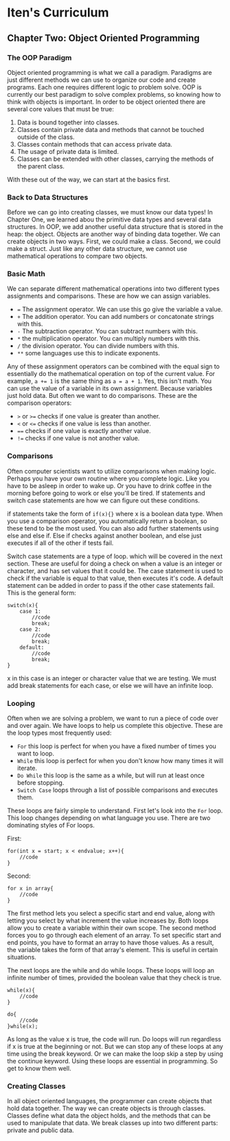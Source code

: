 # Iten's Curriculum

## Chapter Two: Object Oriented Programming

### The OOP Paradigm
Object oriented programming is what we call a paradigm. Paradigms
are just different methods we can use to organize our code and
create programs. Each one requires different logic to problem solve.
OOP is currently our best paradigm to solve complex problems, so
knowing how to think with objects is important. In order to be
object oriented there are several core values that must be true:  

1. Data is bound together into classes.  
2. Classes contain private data and methods that cannot be 
touched outside of the class.  
3. Classes contain methods that can access private data.  
4. The usage of private data is limited.  
5. Classes can be extended with other classes, carrying the
methods of the parent class.  

With these out of the way, we can start at the basics first.  

### Back to Data Structures
Before we can go into creating classes, we must know our data types!
In Chapter One, we learned abou the primitive data types and several
data structures. In OOP, we add another useful data structure that is
stored in the heap: the object. Objects are another way of binding
data together. We can create objects in two ways. First, we could make
a class. Second, we could make a struct. Just like any other data structure,
we cannot use mathematical operations to compare two objects.  

### Basic Math
We can separate different mathematical operations into two different types
assignments and comparisons. These are how we can assign variables.  

- `=` The assignment operator. We can use this go give the variable a value.  
- `+` The addition operator. You can add numbers or concatonate strings with this.  
- `-` The subtraction operator. You can subtract numbers with this.  
- `*` the multiplication operator. You can multiply numbers with this.  
- `/` the division operator. You can divide numbers with this.  
- `**` some languages use this to indicate exponents.  

Any of these assignment operators can be combined with the equal sign to
essentially do the mathematical operation on top of the current value. For
example, `a += 1` is the same thing as `a = a + 1`. Yes, this isn't math.
You can use the value of a variable in its own assignment. Because variables
just hold data. But often we want to do comparisons. These are the comparison
operators:  

- `>` or `>=` checks if one value is greater than another.  
- `<` or `<=` checks if one value is less than another.  
- `==` checks if one value is exactly another value.  
- `!=` checks if one value is not another value.  

### Comparisons
Often computer scientists want to utilize comparisons when making logic. Perhaps
you have your own routine where you complete logic. Like you have to be asleep in
order to wake up. Or you have to drink coffee in the morning before going to work 
or else you'll be tired. If statements and switch case statements are how we can
figure out these conditions.  

if statements take the form of `if(x){}` where x is a boolean data type. When you use
a comparison operator, you automatically return a boolean, so these tend to be the
most used. You can also add further statements using else and else if. Else if checks
against another boolean, and else just executes if all of the other if tests fail.  

Switch case statements are a type of loop. which will be covered in the next section.
These are useful for doing a check on when a value is an integer or character, and has
set values that it could be. The case statement is used to check if the variable is equal
to that value, then executes it's code. A default statement can be added in order to pass
if the other case statements fail. This is the general form:  

```
switch(x){
	case 1:
		//code
		break;
	case 2:
		//code
		break;
	default:
		//code
		break;
} 
```

x in this case is an integer or character value that we are testing. We must add break
statements for each case, or else we will have an infinite loop.  

### Looping
Often when we are solving a problem, we want to run a piece of code over and over again.
We have loops to help us complete this objective. These are the loop types most frequently
used:  

- `For` this loop is perfect for when you have a fixed number of times you want to loop.  
- `While` this loop is perfect for when you don't know how many times it will iterate.  
- `Do While` this loop is the same as a while, but will run at least once before stopping.  
- `Switch Case` loops through a list of possible comparisons and executes them.  

These loops are fairly simple to understand. First let's look into the `For` loop. This
loop changes depending on what language you use. There are two dominating styles of For
loops.  

First:    
```
for(int x = start; x < endvalue; x++){
	//code
}
```

Second:  
```
for x in array{
	//code
}
```

The first method lets you select a specific start and end value, along with letting you
select by what increment the value increases by. Both loops allow you to create a variable
within their own scope. The second method forces you to go through each element of an array.
To set specific start and end points, you have to format an array to have those values. As
a result, the variable takes the form of that array's element. This is useful in certain
situations.  

The next loops are the while and do while loops. These loops will loop an infinite number
of times, provided the boolean value that they check is true.  

```
while(x){
	//code
}
```

```
do{
	//code
}while(x);
```

As long as the value x is true, the code will run. Do loops will run regardless if x is true
at the beginning or not. But we can stop any of these loops at any time using the break keyword.
Or we can make the loop skip a step by using the continue keyword. Using these loops are essential
in programming. So get to know them well.  

### Creating Classes
In all object oriented languages, the programmer can create objects that hold data together. The
way we can create objects is through classes. Classes define what data the object holds, and the
methods that can be used to manipulate that data. We break classes up into two different parts:
private and public data.   
